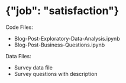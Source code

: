 # {"job": "satisfaction"}

Code Files:
- Blog-Post-Exploratory-Data-Analysis.ipynb
- Blog-Post-Business-Questions.ipynb

Data Files:
- Survey data file
- Survey questions with description

